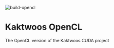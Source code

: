 ![build-opencl](https://github.com/minecrafthome/kaktwoos-cl/workflows/build-opencl/badge.svg)

# Kaktwoos OpenCL

The OpenCL version of the Kaktwoos CUDA project
